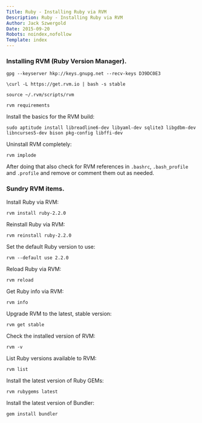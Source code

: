 ```yaml
---
Title: Ruby - Installing Ruby via RVM
Description: Ruby - Installing Ruby via RVM
Author: Jack Szwergold
Date: 2015-09-20
Robots: noindex,nofollow
Template: index
---
```


### Installing RVM (Ruby Version Manager).
    
    gpg --keyserver hkp://keys.gnupg.net --recv-keys D39DC0E3
    
    \curl -L https://get.rvm.io | bash -s stable
    
    source ~/.rvm/scripts/rvm
    
    rvm requirements

Install the basics for the RVM build:
    
    sudo aptitude install libreadline6-dev libyaml-dev sqlite3 libgdbm-dev libncurses5-dev bison pkg-config libffi-dev

Uninstall RVM completely:

    rvm implode

After doing that also check for RVM references in `.bashrc`, `.bash_profile` and  `.profile` and remove or comment them out as needed.

### Sundry RVM items.

Install Ruby via RVM:
    
    rvm install ruby-2.2.0

Reinstall Ruby via RVM:
    
    rvm reinstall ruby-2.2.0
    
Set the default Ruby version to use:
    
    rvm --default use 2.2.0

Reload Ruby via RVM:
    
    rvm reload

Get Ruby info via RVM:
    
    rvm info
    
Upgrade RVM to the latest, stable version:
    
    rvm get stable

Check the installed version of RVM:
    
    rvm -v
    
List Ruby versions available to RVM:
    
    rvm list
    
Install the latest version of Ruby GEMs:
    
    rvm rubygems latest
    
Install the latest version of Bundler:
    
    gem install bundler
